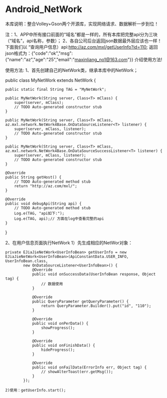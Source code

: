 Android_NetWork
===============
本库说明：整合Volley+Gson两个开源库，实现网络请求、数据解析一步到位！


注：1、APP中所有接口前面的“域名”都是一样的，所有本库把完整api分为三块（“域名”，api名称，参数）；
    2、各自公司后台返回json数据最外层应该也一样！
下面我们以
“查询用户信息）api:http://az.com/mxl/getUserInfo?id=110;
返回json格式为：{"code":"ok","msg":{"name":"az","age":"25","email":"maxinliang_no1@163.com"}}
介绍使用方法!

使用方法:
1、首先创建自己的NetWork类，继承本库中的NetWork<T>；
  
public class MyNetWork<T> extends NetWork<T> {

	public static final String TAG = "MyNetWork";
	
	public MyNetWork(String server, Class<T> mClass) {
		super(server, mClass);
		// TODO Auto-generated constructor stub
	}

	public MyNetWork(String server, Class<T> mClass, az.mxl.network.NetWork4Base.OnDataSourceListener<T> listener) {
		super(server, mClass, listener);
		// TODO Auto-generated constructor stub
	}

	public MyNetWork(String server, Class<T> mClass, az.mxl.network.NetWork4Base.OnDataSourceSuccessListener<T> listener) {
		super(server, mClass, listener);
		// TODO Auto-generated constructor stub
	}

	@Override
	public String getHost() {
		// TODO Auto-generated method stub
		return "http://az.com/mxl/";
	}

	@Override
	public void debugApi(String api) {
		// TODO Auto-generated method stub
		Log.e(TAG, "api如下:");
		Log.e(TAG, api);// 方面在log中查看完整的api
	}

}

2、在用户信息页面执行NetWork
	1）先生成相应的NetWor对象：
	
	private EJiaJieNetWork<UserInfoBean> getUserInfo = new EJiaJieNetWork<UserInfoBean>(ApiConstantData.USER_INFO, UserInfoBean.class,
			new OnDataSourceListener<UserInfoBean>() {
				@Override
				public void onSuccessData(UserInfoBean response, Object tag) {
					// 数据使用
				}

				@Override
				public QueryParameter getQueryParameter() {
					return QueryParameter.Builder().put("id", "110");
				}

				@Override
				public void onPerData() {
					showProgress();
				}

				@Override
				public void onFinishData() {
					hideProgress();
				}

				@Override
				public void onFailData(ErrorInfo err, Object tag) {
					// showAlterToast(err.getMsg());
				}
			});
	
	2)使用：getUserInfo.start();
